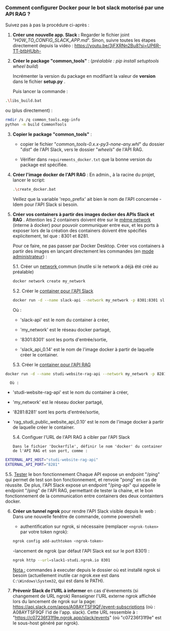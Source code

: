 ### Comment configurer Docker pour le bot slack motorisé par une API RAG ?

Suivez pas à pas la procédure ci-après : 

1. **Créer une nouvelle app. Slack :**
   Regarder le fichier joint "*HOW_TO_CONFIG_SLACK_APP.md*". Sinon, suivre toutes les étapes directement depuis la vidéo : https://youtu.be/3jFXRNn2Bu8?si=UP6R-TT-btbHUbh-

2. **Créer le package "common_tools"** : (*préalable : pip install setuptools wheel build*)
   
   Incrémenter la version du package en modifiant la valeur de **version** dans le fichier  **setup.py** .

   Puis lancer la commande :

```bash
.\libs_build.bat
```

   ou (plus directement) :

```bash
rmdir /s /q common_tools.egg-info
python -m build CommonTools
```

3. **Copier le package "common_tools"** :
   
   - copier le fichier "*common_tools-0.x.x-py3-none-any.whl*" du dossier "*dist*" de l'API Slack, vers le dossier "*wheels*" de l'API RAG.
   
   - Vérifier dans `requirements_docker.txt` que la bonne version du package est spécifiée.

4. **Créer l'image docker de l'API RAG** :
   En admin., à la racine du projet, lancer le script:
   
   ```bash
   .\create_docker.bat
   ```
   
   Veillez que la variable 'repo_prefix' ait bien le nom de l'API concernée - Idem pour l'API Slack si besoin.

5. **Créer vos containers à partir des images docker des APIs Slack et RAG** .
   Attention les 2 containers  doivent être sur le <u>même network</u> (interne à docker) pour pouvoir communiquer entre eux, et les ports à exposer lors de la création des containers doivent être spécifiés explicitement, tel que : 8301 et 8281.
   
   Pour ce faire, ne pas passer par Docker Desktop. Créer vos containers à partir des images en lançant directement les commandes (en <u>mode administrateur</u>) : 
   
   5.1. Créer un <u>network </u>commun (inutile si le network a déjà été créé au préalable)
   
   ```bash
   docker network create my_network
   ```
   
   5.2. Créer le <u>container pour l'API Slack</u>
   
   ```bash
   docker run -d --name slack-api --network my_network -p 8301:8301 slack_api_0.10
   ```
   
      Où : 
   
   - 'slack-api' est le nom du container à créer, 
   
   - 'my_network' est le réseau docker partagé, 
   
   - '8301:8301' sont les ports d'entrée/sortie, 
   
   - 'slack_api_0.14' est le nom de l'image docker à partir de laquelle créer le container.
   
   5.3. Créer le <u>container pour l'API RAG</u>

```bash
docker run -d --name studi-website-rag-api --network my_network -p 8281:8281 rag_studi_public_website_api_0.10
```

      Où : 

- 'studi-website-rag-api' est le nom du container à créer, 

- 'my_network' est le réseau docker partagé, 

- '8281:8281' sont les ports d'entrée/sortie, 

- 'rag_studi_public_website_api_0.10' est le nom de l'image docker à partir de laquelle créer le container.
  
   5.4. Configuer l'URL de l'API RAG à cibler par l'API Slack
  
      Dans le fichier 'Dockerfile', définir le nom 'docker' du container de l'API RAG et son port, comme :

```bash
EXTERNAL_API_HOST="studi-website-rag-api"
EXTERNAL_API_PORT="8281"
```

   5.5. <u>Tester</u> le bon fonctionnement
      Chaque API expose un endpoint "/ping" qui permet de test son bon fonctionnement, et renvoie "pong" en cas de réussite.
      De plus, l'API Slack expose un endpoint "/ping-api" qui appelle le endpoint "/ping" de l'API RAG, permettant de tester la chaine, et le bon fonctionnement de la communication entre containers des deux containters docker.

6. **Créer un tunnel ngrok** pour rendre l'API Slack visible depuis le web : 
   Dans une nouvelle fenêtre de commande, comme powershell:
   
   - authentification sur ngrok, si nécessaire (remplacer `<ngrok-token>` par votre token ngrok): 
   
   ```bash
   ngrok config add-authtoken <ngrok-token>
   ```
   
   -lancement de ngrok (par défaut l'API Slack est sur le port 8301) :
   
   ```bash
   ngrok http --url=slack1-studi.ngrok.io 8301
   ```
   
   <u>Nota :</u> commandes à executer depuis le dossier où est installé ngrok si besoin (actuellement inutile car ngrok.exe est dans `C:\Windows\System32`, qui est dans le PATH).

7. **Prévenir Slack de l'URL à informer** en cas d'évenements (si changement de URL ngrok)
   Renseigner l'URL externe ngrok affichée lors du lancement de ngrok sur la page: https://api.slack.com/apps/A08AYTSF9QF/event-subscriptions (où : A08AYTSF9QF l'id de l'app. slack).
   Cette URL ressemble à : "https://c07236f31f9e.ngrok.app/slack/events" (où "c07236f31f9e" est le sous-host généré par ngrok).
